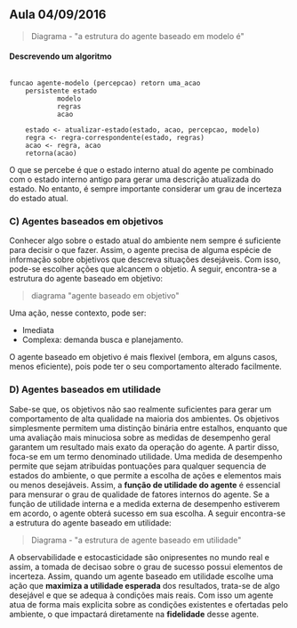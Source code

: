 ## Aula 04/09/2016

> Diagrama - "a estrutura do agente baseado em modelo é"


#### Descrevendo um algoritmo

```

funcao agente-modelo (percepcao) retorn uma_acao
	persistente estado
		    modelo
		    regras
		    acao

	estado <- atualizar-estado(estado, acao, percepcao, modelo)
	regra <- regra-correspondente(estado, regras)
	acao <- regra, acao
	retorna(acao)

```

O que se percebe é que o estado interno atual do agente pe combinado com o estado interno antigo para gerar uma descrição atualizada do estado. No entanto, é sempre importante considerar um grau de incerteza do estado atual.

### C) Agentes baseados em objetivos

Conhecer algo sobre o estado atual do ambiente nem sempre é suficiente para decisir o que fazer. Assim, o agente precisa de alguma espécie de informação sobre objetivos que descreva situações desejáveis. Com isso, pode-se escolher ações que alcancem o objetio.
A seguir, encontra-se a estrutura do agente baseado em objetivo:

> diagrama "agente baseado em objetivo"

Uma ação, nesse contexto, pode ser:

 - Imediata
 - Complexa: demanda busca e planejamento.

O agente baseado em objetivo é mais flexivel (embora, em alguns casos, menos eficiente), pois pode ter o seu comportamento alterado facilmente.

### D) Agentes baseados em utilidade

Sabe-se que, os objetivos não sao realmente suficientes para gerar um comportamento de alta qualidade na maioria dos ambientes. Os objetivos simplesmente permitem uma distinção binária entre estalhos, enquanto que uma avaliação mais minuciosa sobre as medidas de desempenho geral garantem um resultado mais exato da operação do agente. A partir disso, foca-se em um termo denominado utilidade.
Uma medida de desempenho permite que sejam atribuidas pontuações para qualquer sequencia de estados do ambiente, o que permite a escolha de ações e elementos mais ou menos desejáveis. Assim, a **função de utilidade do agente**  é essencial para mensurar o grau de qualidade de fatores internos do agente. Se a função de utilidade interna e a medida externa de desempenho estiverem em acordo, o agente obterá sucesso em sua escolha.
A seguir encontra-se a estrutura do agente baseado em utilidade:

> Diagrama - "a estrutura de agente baseado em utilidade"

A observabilidade e estocasticidade são onipresentes no mundo real e assim, a tomada de decisao sobre o grau de sucesso possui elementos de incerteza. Assim, quando um agente baseado em utilidade escolhe uma ação que **maximiza a utilidade esperada** dos resultados, trata-se de algo desejável e que se adequa à condições mais reais. Com isso um agente atua de forma mais explicita sobre as condições existentes e ofertadas pelo ambiente, o que impactará diretamente na **fidelidade** desse agente.







	
